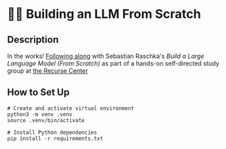 # 🧠🤖 Building an LLM From Scratch

## Description

In the works! [Following along](https://github.com/rasbt/LLMs-from-scratch) with Sebastian Raschka's *Build a Large Language Model (From Scratch)* as part of a hands-on self-directed study group at [the Recurse Center](https://www.recurse.com)


## How to Set Up

```
# Create and activate virtual environment
python3 -m venv .venv
source .venv/bin/activate

# Install Python dependencies
pip install -r requirements.txt

```

